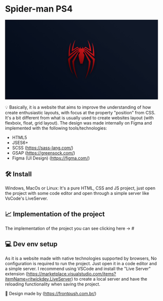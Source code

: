 # Spider-man PS4

<p align="center">
<img src="svg/metatag-spider.png" alt="Metatag Spider-man, this image is the logo of Spider Man" border="0">
</p>

💡 Basically, it is a website that aims to improve the understanding of how create enthusiastic layouts,
with focus at the property "position" from CSS.
It's a bit different from what is usually used to create websites layout (with flexboix, float, grid layout).
The design was made internally on Figma and implemented with the following tools/technologies:

- HTML5
- JSES6+
- SCSS (https://sass-lang.com/)
- GSAP (https://greensock.com/)
- Figma (UI Design) (https://figma.com/)

## 🛠 Install

Windows, MacOs or Linux: It's a pure HTML, CSS and JS project, just open
the project with some code editor and open through a simple server
like VsCode's LiveServer.

## 📈 Implementation of the project

The implementation of the project you can see clicking here -> #

## 💻 Dev env setup

As it is a website made with native technologies supported by browsers,
No configuration is required to run the project. Just open it
in a code editor and a simple server. I recommend using VSCode and
install the "Live Server" extension (https://marketplace.visualstudio.com/items?itemName=ritwickdey.LiveServer) to create a local server and have the reloading functionality when saving the project.

📜 Design made by (https://frontpush.com.br/)
